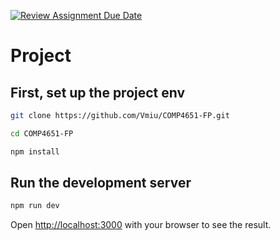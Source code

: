 [![Review Assignment Due Date](https://classroom.github.com/assets/deadline-readme-button-22041afd0340ce965d47ae6ef1cefeee28c7c493a6346c4f15d667ab976d596c.svg)](https://classroom.github.com/a/jzfQvm5J)

# Project

## First, set up the project env

```bash
git clone https://github.com/Vmiu/COMP4651-FP.git

cd COMP4651-FP

npm install
```

## Run the development server

```bash
npm run dev
```

Open [http://localhost:3000](http://localhost:3000) with your browser to see the result.

